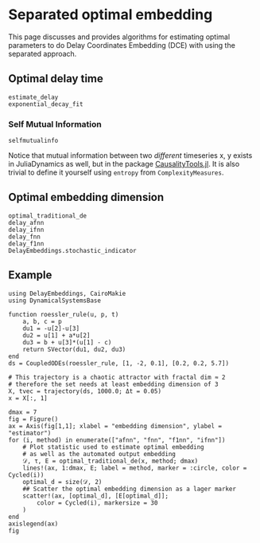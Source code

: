 # Separated optimal embedding
This page discusses and provides algorithms for estimating optimal parameters to do Delay Coordinates Embedding (DCE) with using the separated approach.

## Optimal delay time
```@docs
estimate_delay
exponential_decay_fit
```
### Self Mutual Information

```@docs
selfmutualinfo
```

Notice that mutual information between two *different* timeseries x, y exists in JuliaDynamics as well, but in the package [CausalityTools.jl](https://github.com/JuliaDynamics/CausalityTools.jl).
It is also trivial to define it yourself using `entropy` from `ComplexityMeasures`.

## Optimal embedding dimension
```@docs
optimal_traditional_de
delay_afnn
delay_ifnn
delay_fnn
delay_f1nn
DelayEmbeddings.stochastic_indicator
```

## Example
```@example MAIN
using DelayEmbeddings, CairoMakie
using DynamicalSystemsBase

function roessler_rule(u, p, t)
    a, b, c = p
    du1 = -u[2]-u[3]
    du2 = u[1] + a*u[2]
    du3 = b + u[3]*(u[1] - c)
    return SVector(du1, du2, du3)
end
ds = CoupledODEs(roessler_rule, [1, -2, 0.1], [0.2, 0.2, 5.7])

# This trajectory is a chaotic attractor with fractal dim ≈ 2
# therefore the set needs at least embedding dimension of 3
X, tvec = trajectory(ds, 1000.0; Δt = 0.05)
x = X[:, 1]

dmax = 7
fig = Figure()
ax = Axis(fig[1,1]; xlabel = "embedding dimension", ylabel = "estimator")
for (i, method) in enumerate(["afnn", "fnn", "f1nn", "ifnn"])
    # Plot statistic used to estimate optimal embedding
    # as well as the automated output embedding
    𝒟, τ, E = optimal_traditional_de(x, method; dmax)
    lines!(ax, 1:dmax, E; label = method, marker = :circle, color = Cycled(i))
    optimal_d = size(𝒟, 2)
    ## Scatter the optimal embedding dimension as a lager marker
    scatter!(ax, [optimal_d], [E[optimal_d]];
        color = Cycled(i), markersize = 30
    )
end
axislegend(ax)
fig
```
